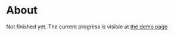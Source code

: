 # About

Not finished yet. The current progress is visible at
[the demo page](http://ikr.su/h/react-star-rating-input/demo.html)
